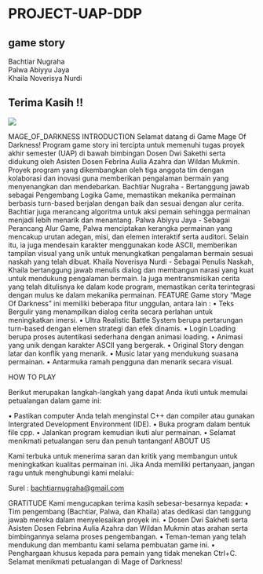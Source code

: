 # PROJECT-UAP-DDP

## game story
Bachtiar Nugraha
</br>Palwa Abiyyu Jaya
</br>Khaila Noverisya Nurdi

## Terima Kasih !!
![](https://github.com/BachtiarNugrahaAjalah/GIF-/blob/main/910275450750775316.gif)

MAGE_OF_DARKNESS
INTRODUCTION
Selamat datang di Game Mage Of Darkness! Program game story ini tercipta untuk memenuhi tugas proyek akhir semester (UAP) di bawah bimbingan Dosen Dwi Sakethi serta didukung oleh Asisten Dosen Febrina Aulia Azahra dan Wildan Mukmin. Proyek program yang dikembangkan oleh tiga anggota tim dengan kolaborasi dan inovasi guna memberikan pengalaman bermain yang menyenangkan dan mendebarkan.
Bachtiar Nugraha - Bertanggung jawab sebagai Pengembang Logika Game, memastikan mekanika permainan berbasis turn-based berjalan dengan baik dan sesuai dengan alur cerita. Bachtiar juga merancang algoritma untuk aksi pemain sehingga permainan menjadi lebih menarik dan menantang.
Palwa Abiyyu Jaya - Sebagai Perancang Alur Game, Palwa menciptakan kerangka permainan yang mencakup urutan adegan, misi, dan elemen interaktif serta auditori. Selain itu, ia juga mendesain karakter menggunakan kode ASCII, memberikan tampilan visual yang unik untuk menungkatkan pengalaman bermain sesuai naskah yang telah dibuat.
 Khaila Noverisya Nurdi - Sebagai Penulis Naskah, Khaila bertanggung jawab menulis dialog dan membangun narasi yang kuat untuk mendukung pengalaman bermain. Ia juga mentransmisikan cerita yang telah ditulisnya ke dalam kode program, memastikan cerita terintegrasi dengan mulus ke dalam mekanika permainan.
FEATURE
Game story “Mage Of Darkness” ini memiliki beberapa fitur unggulan, antara lain : 
•	Teks Bergulir yang menampilkan dialog cerita secara perlahan untuk meningkatkan imersi.
•	Ultra Realistic Battle System berupa pertarungan turn-based dengan elemen strategi dan efek dinamis.
•	Login Loading berupa proses autentikasi sederhana dengan animasi loading.
•	Animasi yang unik dengan karakter ASCII yang bergerak.
•	Original Story dengan latar dan konflik yang menarik.
•	Music latar yang mendukung suasana permainan.
•	Antarmuka ramah pengguna dan menarik secara visual.

HOW TO PLAY

Berikut merupakan langkah-langkah yang dapat Anda ikuti untuk memulai petualangan dalam game ini:

•	Pastikan computer Anda telah menginstal C++ dan compiler atau gunakan Intergrated Development Environment (IDE).
•	Buka program dalam bentuk file cpp.
•	Jalankan program kemudian ikuti alur permainan.
•	Selamat menikmati petualangan seru dan penuh tantangan!
ABOUT US

Kami terbuka untuk menerima saran dan kritik yang membangun untuk meningkatkan kualitas permainan ini. Jika Anda memiliki pertanyaan, jangan ragu untuk menghubungi kami melalui:

Surel : bachtiarnugraha@gmail.com

GRATITUDE
Kami mengucapkan terima kasih sebesar-besarnya kepada:
•	Tim pengembang (Bachtiar, Palwa, dan Khaila) atas dedikasi dan tanggung jawab mereka dalam menyelesaikan proyek ini.
•	Dosen Dwi Sakheti serta Asisten Dosen Febrina Aulia Azahra dan Wildan Mukmin atas arahan serta bimbingannya selama proses pengembangan.
•	Teman-teman yang telah mendukung dan membantu kami selama pembuatan game ini.
•	Penghargaan khusus kepada para pemain yang tidak menekan Ctrl+C.
Selamat menikmati petualangan di Mage of Darkness! 



